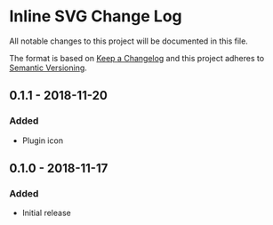 # Inline SVG Change Log
All notable changes to this project will be documented in this file.

The format is based on [Keep a Changelog](http://keepachangelog.com/)
and this project adheres to [Semantic Versioning](http://semver.org/).

## 0.1.1 - 2018-11-20
### Added
- Plugin icon

## 0.1.0 - 2018-11-17
### Added
- Initial release
